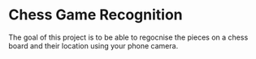 # Chess Game Recognition
The goal of this project is to be able to regocnise the pieces on a chess board and their location using your phone camera.
